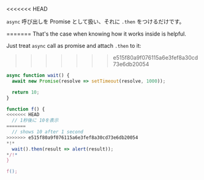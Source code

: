 
<<<<<<< HEAD

`async` 呼び出しを Promise として扱い、それに `.then` をつけるだけです。

=======
That's the case when knowing how it works inside is helpful.

Just treat `async` call as promise and attach `.then` to it:
>>>>>>> e515f80a9f076115a6e3fef8a30cd73e6db20054
```js run
async function wait() {
  await new Promise(resolve => setTimeout(resolve, 1000));

  return 10;
}

function f() {
<<<<<<< HEAD
  // 1秒後に 10を表示
=======
  // shows 10 after 1 second
>>>>>>> e515f80a9f076115a6e3fef8a30cd73e6db20054
*!*
  wait().then(result => alert(result));
*/!*
}

f();
```
